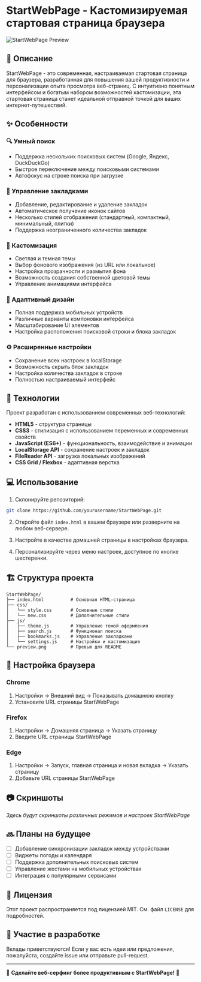 # StartWebPage - Кастомизируемая стартовая страница браузера

![StartWebPage Preview](preview.png)

## 📝 Описание

StartWebPage - это современная, настраиваемая стартовая страница для браузера, разработанная для повышения вашей продуктивности и персонализации опыта просмотра веб-страниц. С интуитивно понятным интерфейсом и богатым набором возможностей кастомизации, эта стартовая страница станет идеальной отправной точкой для ваших интернет-путешествий.

## ✨ Особенности

### 🔍 Умный поиск
- Поддержка нескольких поисковых систем (Google, Яндекс, DuckDuckGo)
- Быстрое переключение между поисковыми системами
- Автофокус на строке поиска при загрузке

### 🔖 Управление закладками
- Добавление, редактирование и удаление закладок
- Автоматическое получение иконок сайтов
- Несколько стилей отображения (стандартный, компактный, минимальный, плитки)
- Поддержка неограниченного количества закладок

### 🎨 Кастомизация
- Светлая и темная темы
- Выбор фонового изображения (из URL или локальное)
- Настройка прозрачности и размытия фона
- Возможность создания собственной цветовой темы
- Управление анимациями интерфейса

### 📱 Адаптивный дизайн
- Полная поддержка мобильных устройств
- Различные варианты компоновки интерфейса
- Масштабирование UI элементов
- Настройка расположения поисковой строки и блока закладок

### ⚙️ Расширенные настройки
- Сохранение всех настроек в localStorage
- Возможность скрыть блок закладок
- Настройка количества закладок в строке
- Полностью настраиваемый интерфейс

## 🚀 Технологии

Проект разработан с использованием современных веб-технологий:

- **HTML5** - структура страницы
- **CSS3** - стилизация с использованием переменных и современных свойств
- **JavaScript (ES6+)** - функциональность, взаимодействие и анимации
- **LocalStorage API** - сохранение настроек и закладок
- **FileReader API** - загрузка локальных изображений
- **CSS Grid / Flexbox** - адаптивная верстка

## 💻 Использование

1. Склонируйте репозиторий:
```bash
git clone https://github.com/yourusername/StartWebPage.git
```

2. Откройте файл `index.html` в вашем браузере или разверните на любом веб-сервере.

3. Настройте в качестве домашней страницы в настройках браузера.

4. Персонализируйте через меню настроек, доступное по кнопке шестеренки.

## 🏗️ Структура проекта

```
StartWebPage/
├── index.html          # Основная HTML-страница
├── css/
│   └── style.css       # Основные стили
│   └── new.css         # Дополнительные стили
├── js/
│   ├── theme.js        # Управление темой оформления
│   ├── search.js       # Функционал поиска
│   ├── bookmarks.js    # Управление закладками
│   └── settings.js     # Настройки и кастомизация
└── preview.png         # Превью для README
```

## 🔧 Настройка браузера

### Chrome
1. Настройки → Внешний вид → Показывать домашнюю кнопку
2. Установите URL страницы StartWebPage

### Firefox
1. Настройки → Домашняя страница → Указать страницу
2. Введите URL страницы StartWebPage

### Edge
1. Настройки → Запуск, главная страница и новая вкладка → Указать страницу
2. Добавьте URL страницы StartWebPage

## 📷 Скриншоты

*Здесь будут скриншоты различных режимов и настроек StartWebPage*

## 🔜 Планы на будущее

- [ ] Добавление синхронизации закладок между устройствами
- [ ] Виджеты погоды и календаря
- [ ] Поддержка дополнительных поисковых систем
- [ ] Управление жестами на мобильных устройствах
- [ ] Интеграция с популярными сервисами

## 📜 Лицензия

Этот проект распространяется под лицензией MIT. См. файл `LICENSE` для подробностей.

## 👥 Участие в разработке

Вклады приветствуются! Если у вас есть идеи или предложения, пожалуйста, создайте issue или отправьте pull-request.

---

🌟 **Сделайте веб-серфинг более продуктивным с StartWebPage!** 🌟